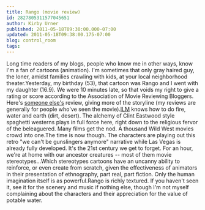 ```yaml
---
title: Rango (movie review)
id: 2827805311577045651
author: Kirby Urner
published: 2011-05-18T09:30:00.000-07:00
updated: 2011-05-18T09:38:00.175-07:00
blog: control_room
tags: 
---
```


Long time readers of my blogs, people who know me in other ways, know I'm a fan of cartoons (animation).  I'm sometimes that only gray haired guy, the loner, amidst families crawling with kids, at your local neighborhood theater.Yesterday, my birthday (53), that cartoon was Rango and I went with my daughter (16.9).  We were 10 minutes late, so that voids my right to give a rating or score according to the Association of Movie Reviewing Bloggers.  Here's [someone else's](http://almajecta02.blogspot.com/2011/03/rango-na-poeira.html) review, giving more of the storyline (my reviews are generally for people who've seen the movie).[ILM](http://www.ilm.com/) knows how to do fire, water and earth (dirt, desert).  The alchemy of Clint Eastwood style spaghetti westerns plays in full force here, right down to the religious fervor of the beleaguered. Many films get the nod.   A thousand Wild West movies crowd into one.The time is now though.  The characters are playing out this retro "we can't be gunslingers anymore" narrative while Las Vegas is already fully developed.  It's the 21st century we get to forget.  For an hour, we're at home with our ancestor creatures  -- most of them movie stereotypes...Which stereotypes cartoons have an uncanny ability to reinforce, or even create from scratch, given the effectiveness of animators in their presentation of ethnography, part real, part fiction. Only the human imagination itself is as powerful.Rango is richly textured.  If you haven't seen it, see it for the scenery and music if nothing else, though I'm not myself complaining about the characters and their appreciation for the value of potable water.